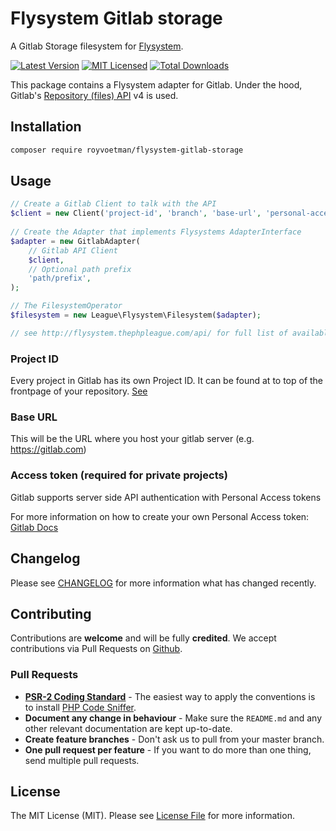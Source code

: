 # Flysystem Gitlab storage

A Gitlab Storage filesystem for [Flysystem](https://flysystem.thephpleague.com/docs/).

[![Latest Version](https://img.shields.io/packagist/v/royvoetman/flysystem-gitlab-storage.svg?style=flat-square)](https://packagist.org/packages/royvoetman/flysystem-gitlab-storage)
[![MIT Licensed](https://img.shields.io/badge/license-MIT-brightgreen.svg?style=flat-square)](LICENSE)
[![Total Downloads](https://img.shields.io/packagist/dt/royvoetman/flysystem-gitlab-storage.svg?style=flat-square)](https://packagist.org/packages/royvoetman/flysystem-gitlab-storage)

This package contains a Flysystem adapter for Gitlab. Under the hood, Gitlab's [Repository (files) API](https://docs.gitlab.com/ee/api/repository_files.html) v4 is used.

## Installation

```bash
composer require royvoetman/flysystem-gitlab-storage
```

## Usage
```php
// Create a Gitlab Client to talk with the API
$client = new Client('project-id', 'branch', 'base-url', 'personal-access-token');
   
// Create the Adapter that implements Flysystems AdapterInterface
$adapter = new GitlabAdapter(
    // Gitlab API Client
    $client,
    // Optional path prefix
    'path/prefix',
);

// The FilesystemOperator
$filesystem = new League\Flysystem\Filesystem($adapter);

// see http://flysystem.thephpleague.com/api/ for full list of available functionality
```

### Project ID
Every project in Gitlab has its own Project ID. It can be found at to top of the frontpage of your repository. [See](https://stackoverflow.com/questions/39559689/where-do-i-find-the-project-id-for-the-gitlab-api#answer-53126068)

### Base URL
This will be the URL where you host your gitlab server (e.g. https://gitlab.com)

### Access token (required for private projects)
Gitlab supports server side API authentication with Personal Access tokens

For more information on how to create your own Personal Access token: [Gitlab Docs](https://docs.gitlab.com/ee/user/profile/personal_access_tokens.html)

## Changelog

Please see [CHANGELOG](CHANGELOG.md) for more information what has changed recently.

## Contributing

Contributions are **welcome** and will be fully **credited**. We accept contributions via Pull Requests on [Github](https://github.com/RoyVoetman/flysystem-gitlab-storage).

### Pull Requests

- **[PSR-2 Coding Standard](https://github.com/php-fig/fig-standards/blob/master/accepted/PSR-2-coding-style-guide.md)** - The easiest way to apply the conventions is to install [PHP Code Sniffer](http://pear.php.net/package/PHP_CodeSniffer).
- **Document any change in behaviour** - Make sure the `README.md` and any other relevant documentation are kept up-to-date.
- **Create feature branches** - Don't ask us to pull from your master branch.
- **One pull request per feature** - If you want to do more than one thing, send multiple pull requests.

## License

The MIT License (MIT). Please see [License File](LICENSE) for more information.
